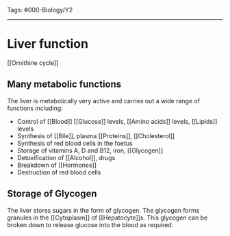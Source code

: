 Tags: #000-Biology/Y2 

---
# Liver function
[[Ornithine cycle]]

## Many metabolic functions
The liver is metabolically very active and carries out a wide range of functions including:
- Control of [[Blood]] [[Glucose]] levels, [[Amino acids]] levels, [[Lipids]] levels
- Synthesis of [[Bile]], plasma [[Proteins]], [[Cholesterol]]
- Synthesis of red blood cells in the foetus
- Storage of vitamins A, D and B12, iron, [[Glycogen]]
- Detoxification of [[Alcohol]], drugs
- Breakdown of [[Hormones]]
- Destruction of red blood cells

## Storage of Glycogen
The liver stores sugars in the form of glycogen. The glycogen forms granules in the [[Cytoplasm]] of [[Hepatocyte]]s. This glycogen can be broken down to release glucose into the blood as required.